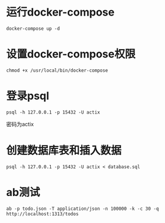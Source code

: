 # 运行docker-compose

    docker-compose up -d
    
# 设置docker-compose权限 

    chmod +x /usr/local/bin/docker-compose

# 登录psql

    psql -h 127.0.0.1 -p 15432 -U actix
    
密码为actix

# 创建数据库表和插入数据

    psql -h 127.0.0.1 -p 15432 -U actix < database.sql
    
# ab测试
    
    ab -p todo.json -T application/json -n 100000 -k -c 30 -q http://localhost:1313/todos